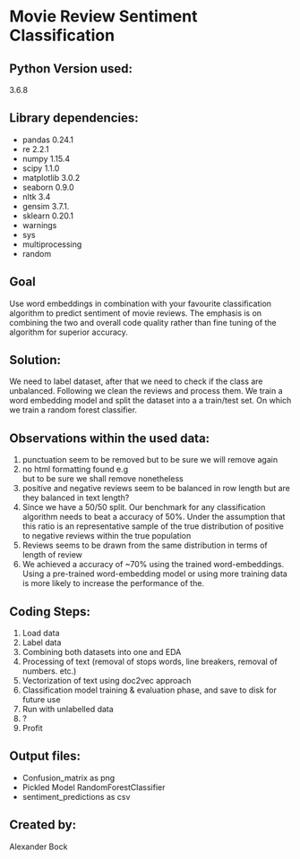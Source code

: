 # Movie Review Sentiment Classification

## Python Version used: 
3.6.8 

## Library dependencies:
* pandas 0.24.1
* re  2.2.1
* numpy 1.15.4
* scipy 1.1.0
* matplotlib 3.0.2
* seaborn 0.9.0
* nltk 3.4
* gensim 3.7.1.
* sklearn 0.20.1
* warnings
* sys
* multiprocessing
* random


## Goal
Use word embeddings in combination with your favourite classification algorithm to predict sentiment of movie reviews. The emphasis is on combining the two and overall code quality rather than fine tuning of the algorithm for superior accuracy.


## Solution:
We need to label dataset, after that we need to check if the class are unbalanced. Following we clean the reviews and process them. We train a word embedding model
and split the dataset into a a train/test set. On which we train a random forest classifier.  

## Observations within the used data:
1. punctuation seem to be removed but to be sure we will remove again
2. no html formatting found e.g <br> but to be sure we shall remove nonetheless
3. positive and negative reviews seem to be balanced in row length but are they balanced in text length?
4. Since we have a 50/50 split. Our benchmark for any classification  algorithm needs to beat a accuracy of 50%. Under the assumption that this ratio is an representative sample of the true distribution of positive to negative reviews within the true population
5. Reviews seems to be drawn from the same distribution in terms of length of review
6. We achieved a accuracy of ~70% using the trained word-embeddings. Using a pre-trained word-embedding model or using more training data is more likely to increase the performance of the.


## Coding Steps:
1. Load data
2. Label data
3. Combining both datasets into one and EDA
4. Processing of text (removal of stops words, line breakers, removal of numbers. etc.)
5. Vectorization of text using doc2vec approach
6. Classification model training & evaluation phase, and save to disk for future use
7. Run with unlabelled data
8. ?
9. Profit

## Output files:
* Confusion_matrix as png
* Pickled Model RandomForestClassifier
* sentiment_predictions as csv

## Created by: 
Alexander Bock
